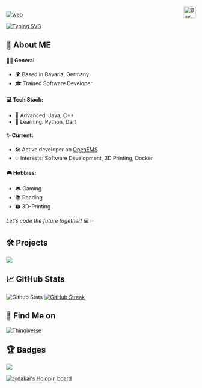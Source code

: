 <a href='https://ko-fi.com/daKai' target='_blank'>
<img align="right" height='32' style='border:0px;height:32px;float:right' src='https://az743702.vo.msecnd.net/cdn/kofi3.png?v=0' alt='Buy Me a Coffee' />
</a>

[![web](https://img.shields.io/badge/web-da--kai.github.io-green)](https://da-kai.github.io/)

[![Typing SVG](http://readme-typing-svg.herokuapp.com?font=Fira+Code&duration=4000&pause=5000&color=22A7F7&center=true&vCenter=true&random=false&width=435&lines=Hello+World!+👋%2C+I'm+da-Kai+👨‍💻)](https://git.io/typing-svg)

## 👤 About ME

#### 👨‍💼 General

- 🌍 Based in Bavaria, Germany
- 🎓 Trained Software Developer

#### 💻 Tech Stack:

- 🚀 Advanced: Java, C++
- 🌱 Learning: Python, Dart

#### ✨ Current:

- 🛠️ Active developer on [OpenEMS](https://github.com/OpenEMS/openems)
- 💡 Interests: Software Development, 3D Printing, Docker

#### 🎮 Hobbies:

- 🎮 Gaming
- 📚 Reading
- 🖨️ 3D-Printing

*Let's code the future together! 💻✨*

## 🛠️ Projects 
[![](https://github-readme-stats.vercel.app/api/pin/?username=da-Kai&repo=DartDart&theme=react&border_color=61dafb&border_radius=10)](https://github.com/da-Kai/DartDart)

## 📈 GitHub Stats
![Github Stats](https://github-readme-stats.vercel.app/api?username=da-kai&theme=highcontrast&hide_border=true&border_radius=20&include_all_commits=false&count_private=false)
[![GitHub Streak](https://github-readme-streak-stats.herokuapp.com?user=da-kai&theme=highcontrast&hide_border=true&border_radius=20)](https://git.io/streak-stats)

## 🔗 Find Me on
[![Thingiverse](https://img.shields.io/badge/thingiverse-%23121011.svg?style=for-the-badge&logo=thingiverse&logoColor=white&color=248bfb)](https://www.thingiverse.com/da_kai)

## 🏆 Badges

![](https://github-profile-trophy.vercel.app/?username=da-kai&theme=dark)

[![@dakai's Holopin board](https://holopin.me/dakai)](https://holopin.io/@dakai)
